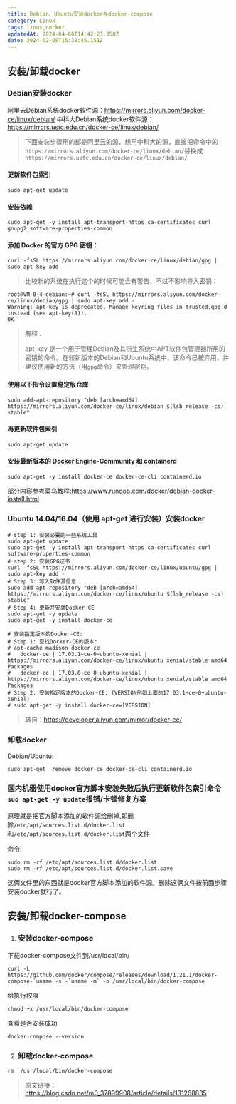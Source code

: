 ```yaml
---
title: Debian、Ubuntu安装docker与docker-compose
category: Linux
tags: linux,docker
updatedAt: 2024-04-06T14:42:23.358Z
date: 2024-02-08T15:38:45.151Z
---
```



## 安装/卸载docker

### Debian安装docker

阿里云Debian系统docker软件源：https://mirrors.aliyun.com/docker-ce/linux/debian/
中科大Debian系统docker软件源：https://mirrors.ustc.edu.cn/docker-ce/linux/debian/
>下面安装步骤用的都是阿里云的源，想用中科大的源，直接把命令中的`https://mirrors.aliyun.com/docker-ce/linux/debian/`替换成`https://mirrors.ustc.edu.cn/docker-ce/linux/debian/`

<!-- more -->

#### 更新软件包索引

```
sudo apt-get update
```

#### 安装依赖

```
sudo apt-get -y install apt-transport-https ca-certificates curl gnupg2 software-properties-common
```

#### 添加 Docker 的官方 GPG 密钥：

```
curl -fsSL https://mirrors.aliyun.com/docker-ce/linux/debian/gpg | sudo apt-key add -
```

>比较新的系统在执行这个的时候可能会有警告，不过不影响导入密钥：

```
root@VM-0-4-debian:~# curl -fsSL https://mirrors.aliyun.com/docker-ce/linux/debian/gpg | sudo apt-key add -
Warning: apt-key is deprecated. Manage keyring files in trusted.gpg.d instead (see apt-key(8)).
OK
```

>解释：
>
>apt-key 是一个用于管理Debian及其衍生系统中APT软件包管理器所用的密钥的命令。在较新版本的Debian和Ubuntu系统中，该命令已被弃用，并建议使用新的方法（用`gpg`命令）来管理密钥。


#### 使用以下指令设置稳定版仓库

```
sudo add-apt-repository "deb [arch=amd64] https://mirrors.aliyun.com/docker-ce/linux/debian $(lsb_release -cs) stable"
```
#### 再更新软件包索引

```
sudo apt-get update
```

#### 安装最新版本的 Docker Engine-Community 和 containerd

```
sudo apt-get -y install docker-ce docker-ce-cli containerd.io
```

部分内容参考[菜鸟教程](https://www.runoob.com):https://www.runoob.com/docker/debian-docker-install.html

### Ubuntu 14.04/16.04（使用 apt-get 进行安装）安装docker

```
# step 1: 安装必要的一些系统工具
sudo apt-get update
sudo apt-get -y install apt-transport-https ca-certificates curl software-properties-common
# step 2: 安装GPG证书
curl -fsSL https://mirrors.aliyun.com/docker-ce/linux/ubuntu/gpg | sudo apt-key add -
# Step 3: 写入软件源信息
sudo add-apt-repository "deb [arch=amd64] https://mirrors.aliyun.com/docker-ce/linux/ubuntu $(lsb_release -cs) stable"
# Step 4: 更新并安装Docker-CE
sudo apt-get -y update
sudo apt-get -y install docker-ce

# 安装指定版本的Docker-CE:
# Step 1: 查找Docker-CE的版本:
# apt-cache madison docker-ce
#   docker-ce | 17.03.1~ce-0~ubuntu-xenial | https://mirrors.aliyun.com/docker-ce/linux/ubuntu xenial/stable amd64 Packages
#   docker-ce | 17.03.0~ce-0~ubuntu-xenial | https://mirrors.aliyun.com/docker-ce/linux/ubuntu xenial/stable amd64 Packages
# Step 2: 安装指定版本的Docker-CE: (VERSION例如上面的17.03.1~ce-0~ubuntu-xenial)
# sudo apt-get -y install docker-ce=[VERSION]
```

>转自：https://developer.aliyun.com/mirror/docker-ce/


### 卸载docker

Debian/Ubuntu:

```
sudo apt-get  remove docker-ce docker-ce-cli containerd.io
```

### 国内机器使用docker官方脚本安装失败后执行更新软件包索引命令`suo apt-get -y update`报错/卡顿修复方案

原理就是把官方脚本添加的软件源给删掉,即删除`/etc/apt/sources.list.d/docker.list`和`/etc/apt/sources.list.d/docker.list`两个文件

命令:

```
sudo rm -rf /etc/apt/sources.list.d/docker.list
sudo rm -rf /etc/apt/sources.list.d/docker.list.save
```
这俩文件里的东西就是docker官方脚本添加的软件源。删除这俩文件按前面步骤安装docker就行了。

## 安装/卸载docker-compose

1. ### 安装docker-compose

下载docker-compose文件到/usr/local/bin/
```
curl -L https://github.com/docker/compose/releases/download/1.21.1/docker-compose-`uname -s`-`uname -m` -o /usr/local/bin/docker-compose
```

给执行权限
```
chmod +x /usr/local/bin/docker-compose
```
查看是否安装成功
```
docker-compose --version
```

2. ### 卸载docker-compose

```
rm  /usr/local/bin/docker-compose
```
                      
>原文链接：https://blog.csdn.net/m0_37899908/article/details/131268835